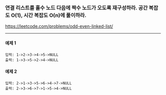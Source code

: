 ### 연결 리스트를 홀수 노드 다음에 짝수 노드가 오도록 재구성하라. 공간 복잡도 O(1), 시간 복잡도 O(n)에 풀이하라.
https://leetcode.com/problems/odd-even-linked-list/
***

#### 예제 1
```commandline
입력: 1->2->3->4->5->NULL
출력: 1->3->5->2->4->NULL
```

#### 예제 2
```commandline
입력: 2->1->3->5->6->4->7->NULL
출력: 2->3->6->7->1->5->4->NULL
```